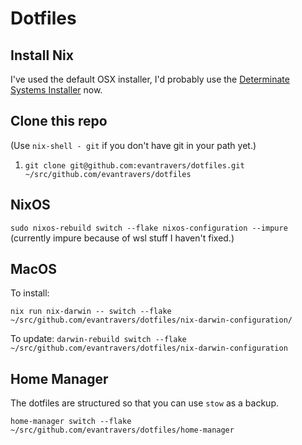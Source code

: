 # Dotfiles

## Install Nix

I've used the default OSX installer, I'd probably use the [Determinate Systems Installer](https://github.com/DeterminateSystems/nix-installer) now.

## Clone this repo

(Use `nix-shell - git` if you don't have git in your path yet.)

1. `git clone git@github.com:evantravers/dotfiles.git ~/src/github.com/evantravers/dotfiles`

## NixOS

`sudo nixos-rebuild switch --flake nixos-configuration --impure` (currently impure because of wsl stuff I haven't fixed.)

## MacOS

To install:

`nix run nix-darwin -- switch --flake ~/src/github.com/evantravers/dotfiles/nix-darwin-configuration/`

To update:
`darwin-rebuild switch --flake ~/src/github.com/evantravers/dotfiles/nix-darwin-configuration`

## Home Manager

The dotfiles are structured so that you can use `stow` as a backup.

`home-manager switch --flake ~/src/github.com/evantravers/dotfiles/home-manager`

[^darwin]: https://daiderd.com/nix-darwin/#Installing

        ```
        nix-build https://github.com/LnL7/nix-darwin/archive/master.tar.gz -A installer
        ./result/bin/darwin-installer
        ```
